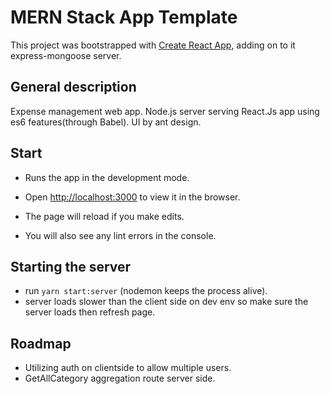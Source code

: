 # MERN Stack App Template
This project was bootstrapped with [Create React App](https://github.com/facebook/create-react-app),
adding on to it express-mongoose server.

## General description
Expense management web app.
Node.js server serving React.Js app using es6 features(through Babel).
UI by ant design.


## Start
- Runs the app in the development mode.<br />
- Open [http://localhost:3000](http://localhost:3000) to view it in the browser.

- The page will reload if you make edits.<br />
- You will also see any lint errors in the console.

## Starting the server

- run `yarn start:server` (nodemon keeps the process alive).
- server loads slower than the client side on dev env so make sure the server loads then refresh page.

## Roadmap

- Utilizing auth on clientside to allow multiple users. 
- GetAllCategory aggregation route server side.
